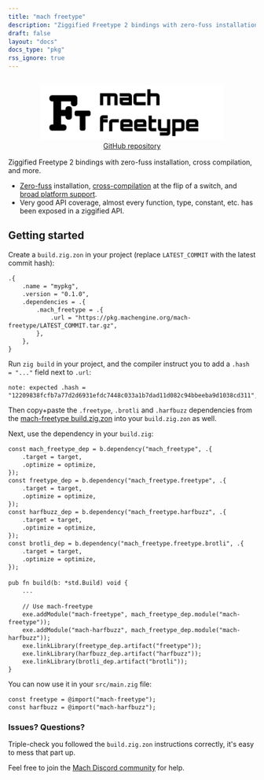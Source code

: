 ```yaml
---
title: "mach freetype"
description: "Ziggified Freetype 2 bindings with zero-fuss installation, cross compilation, and more."
draft: false
layout: "docs"
docs_type: "pkg"
rss_ignore: true
---
```


<div style="display: flex; flex-direction: column; justify-content: space-between; align-items: center; margin-bottom: 1rem;">
    <picture>
        <source media="(prefers-color-scheme: dark)" srcset="/assets/mach/freetype-full-dark.svg">
        <img alt="mach-freetype" src="/assets/mach/freetype-full-light.svg" style="height: 7rem; margin-top: 1rem;">
    </picture>
    <a href="https://github.com/hexops/mach-freetype">GitHub repository</a>
</div>

Ziggified Freetype 2 bindings with zero-fuss installation, cross compilation, and more.

* [Zero-fuss](../../about/goals#zero-fuss-installation) installation, [cross-compilation](../../about/goals#seamless-cross-compilation) at the flip of a switch, and [broad platform support](../../about/platforms).
* Very good API coverage, almost every function, type, constant, etc. has been exposed in a ziggified API.

## Getting started

Create a `build.zig.zon` in your project (replace `LATEST_COMMIT` with the latest commit hash):

```zig
.{
    .name = "mypkg",
    .version = "0.1.0",
    .dependencies = .{
        .mach_freetype = .{
            .url = "https://pkg.machengine.org/mach-freetype/LATEST_COMMIT.tar.gz",
        },
    },
}
```

Run `zig build` in your project, and the compiler instruct you to add a `.hash = "..."` field next to `.url`:

```
note: expected .hash = "12209838fcfb7a77d2d6931efdc7448c033a1b7dad11d082c94bbeeba9d1038cd311",
```

Then copy+paste the `.freetype`, `.brotli` and `.harfbuzz` dependencies from the [mach-freetype build.zig.zon](https://github.com/hexops/mach-freetype/blob/main/build.zig.zon) into your `build.zig.zon` as well.

Next, use the dependency in your `build.zig`:

```zig
const mach_freetype_dep = b.dependency("mach_freetype", .{
    .target = target,
    .optimize = optimize,
});
const freetype_dep = b.dependency("mach_freetype.freetype", .{
    .target = target,
    .optimize = optimize,
});
const harfbuzz_dep = b.dependency("mach_freetype.harfbuzz", .{
    .target = target,
    .optimize = optimize,
});
const brotli_dep = b.dependency("mach_freetype.freetype.brotli", .{
    .target = target,
    .optimize = optimize,
});

pub fn build(b: *std.Build) void {
    ...

    // Use mach-freetype
    exe.addModule("mach-freetype", mach_freetype_dep.module("mach-freetype"));
    exe.addModule("mach-harfbuzz", mach_freetype_dep.module("mach-harfbuzz"));
    exe.linkLibrary(freetype_dep.artifact("freetype"));
    exe.linkLibrary(harfbuzz_dep.artifact("harfbuzz"));
    exe.linkLibrary(brotli_dep.artifact("brotli"));
}
```

You can now use it in your `src/main.zig` file:

```zig
const freetype = @import("mach-freetype");
const harfbuzz = @import("mach-harfbuzz");
```

### Issues? Questions?

Triple-check you followed the `build.zig.zon` instructions correctly, it's easy to mess that part up.

Feel free to join the [Mach Discord community](../../discord) for help.
